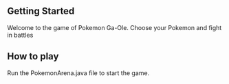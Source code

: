 ## Getting Started

Welcome to the game of Pokemon Ga-Ole. Choose your Pokemon and fight in battles 


## How to play
Run the PokemonArena.java file to start the game.
